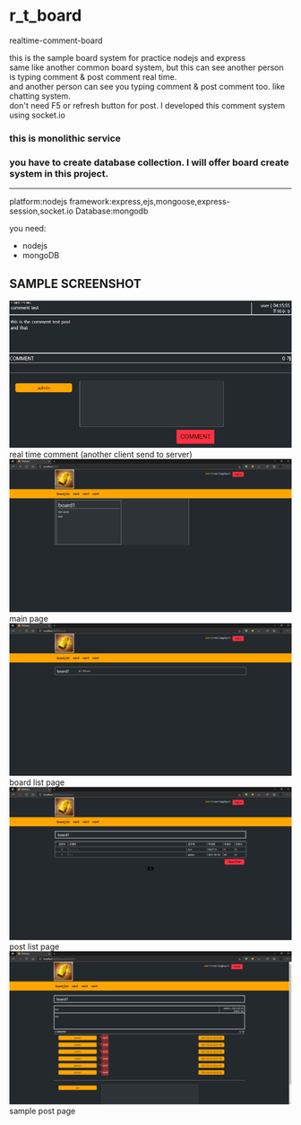 # r_t_board
realtime-comment-board

this is the sample board system for practice nodejs and express  
same like another common board system, but this can see another person is typing comment & post comment real time.  
and another person can see you typing comment & post comment too. like chatting system.  
don't need F5 or refresh button for post.
I developed this comment system using socket.io

### this is monolithic service

### you have to create database collection. I will offer board create system in this project.

---
platform:nodejs
framework:express,ejs,mongoose,express-session,socket.io
Database:mongodb

you need:
- nodejs  
- mongoDB  

## SAMPLE SCREENSHOT  
![gif](/screen/comment.gif)
real time comment (another client send to server)
![image](/screen/main.PNG)  
main page  
![image](/screen/board_list.PNG)
board list page  
![image](/screen/post_list.PNG)
post list page  
![image](/screen/post.PNG)
sample post page  
